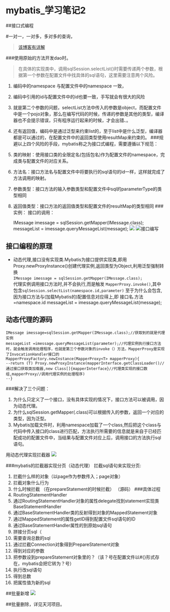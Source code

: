# mybatis_学习笔记2
##接口式编程


#一对一，一对多，多对多的查询，
> [该博客有详解](http://www.cnblogs.com/selene/p/4627446.html?utm_source=tuicool&utm_medium=referral#_label1)

###使用原始的方法开发dao时。
> 在具体的实现类中，调用sqlSession.selectList()时需要传递两个参数，根据第一个参数在配置文件中找具体的sql语句，这里需要注意两个风险。


1. 编码中的namespace 与配置文件中的namespace 一致，
2. 编码中引用的id与配置文件中的id也要一致，手写就会有很大的风险
3. 就是第二个参数的问题，selectList方法中传入的参数是object，而配置文件中是一个pojo对象，那么在编写代码的时候，传递的参数是其他的类型，编译器也不会提示错误，只有程序运行起来的时候，才会出错、。
4.  还有返回值，编码中是通过泛型来约束list的，至于list中是什么泛型，编译器都是可以通过的，在配置文件中的返回类型使用resultMap来约束的。
###规避以上四个风险的手段，mybatis称之为接口式编程，需要遵循以下规范：
1. 	类的映射：使用接口类的全限定名(包括包名)作为配置文件的namespace，完成类与配置文件的对应关系。
2. 	方法名：接口方法名与配置文件中将要执行的sql语句的id一样，这样就完成了方法调用的映射。
3.  参数类型：接口方法的输入参数类型和配置文件中sql的parameterType的类型相同
4. 	返回值类型：接口方法的返回值类型和配置文件的resultMap的类型相同
###实例：
接口的调用：

	IMessage imessage = sqlSession.getMapper(IMessage.class);
	messageList = imessage.queryMessageList(message);
![](http://img.mukewang.com/5780d0b9000157b012800720.jpg)
![](http://img.mukewang.com/5722e2770001161f12800720.jpg "接口编写")
## 接口编程的原理
* 动态代理,接口没有实现类.Mybatis为接口提供实现类,即用Proxy.newProxyInstance()创建代理实例,返回类型为Object,利用泛型强制转换<br>
`IMessage imessage = sqlSession.getMapper(IMessage.class);`<br>
代理实例调用接口方法时,并不会执行,而是触发 `MapperProxy.invoke()`,其中包含`sqlSession.selectList(namespace.id,parameter)`
至于为什么会包含,因为接口方法与(加载Mybatis的)配置信息对应得上,即 接口名.方法=namespace.id
messageList = imessage.queryMessageList(message);

## 动态代理的源码
	IMessage imessage=sqlSession.getMapper(IMessage.class);//获取到的就是代理实例
	messageList =imessage.queryMessageList(parameter);//代理实例执行接口方法时，就会触发调用处理程序，也就是第三个参数对象的invoke（）方法，MapperProxy是实现了InvocationHandler接口的
	MapperProxyFactory.newInstance(MapperProxy<T> mapperProxy){
	--return (T) Proxy.newProxyInstance(mapperInterface.getClassLoader()//通过接口获取类加载器,new Class[]{mapperInterface}//代理类实现的接口数组,mapperProxy//调用代理实例的处理程序)
	--}
###解决了三个问题：
1. 为什么只定义了一个接口，没有具体实现的情况下，接口方法可以被调用，因为动态代理。
2. 为什么sqlSession.getMapper(.class)可以根据传入的参数，返回一个对应的类型，因为泛型。
3. Mybatis加载文件时，利用namespace加载了一个class,然后把这个class与代码中传入接口的class进行匹配，方法执行所需要的信息就是来自于已经匹配成功的配置文件中，当结果与配置文件对应上后，调用接口的方法执行sql语句。

用动态代理实现拦截器
![](http://img.mukewang.com/5723107b0001f5c412800720.jpg)


###mybatis的拦截器实现分页（动态代理）
拦截sql语句来实现分页:

1. 拦截什么样的对象（以page作为参数传入；page对象）
2. 拦截对象什么行为 
3. 什么时候拦截 （在prepareStatement的时候拦截）
（源码）
###具体过程
1. RoutingStatementHandler
2. 通过RoutingStatementHandler对象的属性delegate找到statement实现类BaseStatementHandler
3. 通过BaseStatementHandler类的反射得到对象的MappedStatement对象
4. 通过MappedStatement的属性getID得到配置文件sql语句的ID
5. 通过BaseStatementHandler属性的到原始sql语句
6. 拼接分页sql（
1. 需要查询总数的sql
2. 通过拦截Connection对象得到PrepareStatement对象	
3. 得到对应的参数
4. 把参数设到prepareStatement对象里的？（该？号在配置文件以#{}形式存在，mybatis会把它转为？号）
5. 执行改sql语句
6. 得到总数
7. 把属性值为新的sql

##批量新增
![](http://img.mukewang.com/552cda8a000170b112000530.jpg)

##批量删除，详见天河项目。